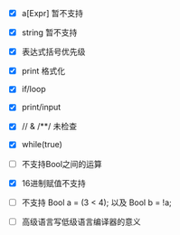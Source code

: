 - [x] a[Expr] 暂不支持
- [x] string 暂不支持
- [x] 表达式括号优先级
- [x] print 格式化
- [x] if/loop
- [x] print/input
- [x] // & /\*\*/ 未检查 
- [x] while(true)
- [ ] 不支持Bool之间的运算
- [x] 16进制赋值不支持
- [ ] 不支持 Bool a = (3 < 4); 以及 Bool b = !a;


- [ ] 高级语言写低级语言编译器的意义 